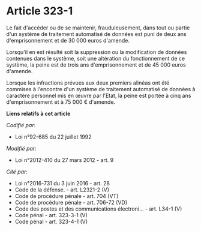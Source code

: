# Article 323-1

Le fait d'accéder ou de se maintenir, frauduleusement, dans tout ou partie d'un système de traitement automatisé de données
est puni de deux ans d'emprisonnement et de 30 000 euros d'amende.

Lorsqu'il en est résulté soit la suppression ou la modification de données contenues dans le système, soit une altération du
fonctionnement de ce système, la peine est de trois ans d'emprisonnement et de 45 000 euros d'amende.

Lorsque les infractions prévues aux deux premiers alinéas ont été commises à l'encontre d'un système de traitement automatisé
de données à caractère personnel mis en œuvre par l'Etat, la peine est portée à cinq ans d'emprisonnement et à 75 000 €
d'amende.

**Liens relatifs à cet article**

_Codifié par_:

  - Loi n°92-685 du 22 juillet 1992

_Modifié par_:

  - Loi n°2012-410 du 27 mars 2012 - art. 9

_Cité par_:

  - Loi n°2016-731 du 3 juin 2016 - art. 28
  - Code de la défense. - art. L2321-2 (V)
  - Code de procédure pénale - art. 704 (VT)
  - Code de procédure pénale - art. 706-72 (VD)
  - Code des postes et des communications électroni... - art. L34-1 (V)
  - Code pénal - art. 323-3-1 (V)
  - Code pénal - art. 323-4-1 (V)
